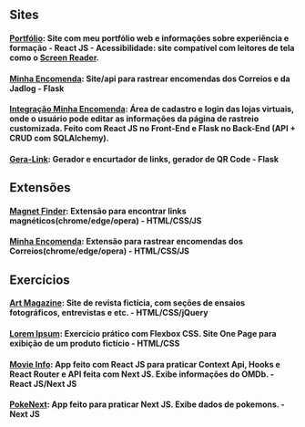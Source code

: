 

## Sites
#### [Portfólio](https://herbertsouza.netlify.app): Site com meu portfólio web e informações sobre experiência e formação - React JS - Acessibilidade: site compatível com leitores de tela como o [Screen Reader](https://chrome.google.com/webstore/detail/screen-reader/kgejglhpjiefppelpmljglcjbhoiplfn?hl=pt-BR).
#### [Minha Encomenda](https://www.minhaencomenda.me/): Site/api para rastrear encomendas dos Correios e da Jadlog - Flask
#### [Integração Minha Encomenda](https://minha-encomenda-ecommerce.netlify.app/): Área de cadastro e login das lojas virtuais, onde o usuário pode editar as informações da página de rastreio customizada. Feito com React JS no Front-End e Flask no Back-End (API + CRUD com SQLAlchemy).
#### [Gera-Link](https://www.gera-link.com): Gerador e encurtador de links, gerador de QR Code - Flask

## Extensões
#### [Magnet Finder](https://chrome.google.com/webstore/detail/magnet-finder/gmmdnbmmjmoddokgggkbfehpbfepaman/related?hl=pt-BR&authuser=0): Extensão para encontrar links magnéticos(chrome/edge/opera) - HTML/CSS/JS

#### [Minha Encomenda](https://chrome.google.com/webstore/detail/minha-encomenda/cnacicmmmnkdepclkehggaeiimcjihoa?hl=pt-BR&authuser=0): Extensão para rastrear encomendas dos Correios(chrome/edge/opera) - HTML/CSS/JS

## Exercícios
#### [Art Magazine](https://herbertizidro.github.io/art-magazine/): Site de revista fictícia, com seções de ensaios fotográficos, entrevistas e etc. - HTML/CSS/jQuery
#### [Lorem Ipsum](https://herbertizidro.github.io/flex-box-estudo/): Exercício prático com Flexbox CSS. Site One Page para exibição de um produto fictício - HTML/CSS
#### [Movie Info](https://movieinfo-app.netlify.app/): App feito com React JS para praticar Context Api, Hooks e React Router e API feita com Next JS. Exibe informações do OMDb. - React JS/Next JS
#### [PokeNext](https://github.com/herbertizidro/pokenext-app): App feito para praticar Next JS. Exibe dados de pokemons. - Next JS


